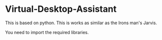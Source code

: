 # Virtual-Desktop-Assistant

This is based on python.
This is works as similar as the Irons man's Jarvis.

You need to import the required libraries.
